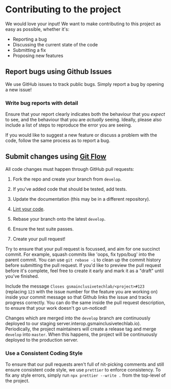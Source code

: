 # Contributing to the project

We would love your input! We want to make contributing to this project as easy
as possible, whether it's:

-   Reporting a bug
-   Discussing the current state of the code
-   Submitting a fix
-   Proposing new features

## Report bugs using Github Issues

We use GitHub issues to track public bugs. Simply report a bug by opening a new issue!

### Write bug reports with detail

Ensure that your report clearly indicates both the behaviour that you _expect_
to see, and the behaviour that you are _actually_ seeing. Ideally, please also
include a list of steps to reproduce the error you are seeing.

If you would like to suggest a new feature or discuss a problem with the code,
follow the same process as to report a bug.

## Submit changes using [Git Flow](https://nvie.com/posts/a-successful-git-branching-model/)

All code changes must happen through GitHub pull requests:

1. Fork the repo and create your branch from `develop`.

2. If you've added code that should be tested, add tests.

3. Update the documentation (this may be in a different repository).

4. [Lint your code](#use-a-consistent-coding-style).

5. Rebase your branch onto the latest `develop`.

6. Ensure the test suite passes.

7. Create your pull request!

Try to ensure that your pull request is focussed, and aim for one succinct
commit. For example, squash commits like 'oops, fix typo/bug' into the parent
commit. You can use `git rebase -i` to clean up the commit history before
submitting the pull request. If you'd like to preview the pull request before
it's complete, feel free to create it early and mark it as a "draft" until
you've finished.

Include the message `Closes gsmainclusivetechlab/<project>#123` (replacing
`123` with the issue number for the feature you are working on) inside your
commit message so that Github links the issue and tracks progress correctly.
You can do the same inside the pull request description, to ensure that your
work doesn't go un-noticed!

Changes which are merged into the `develop` branch are continuously deployed to
our staging server.interop.gsmainclusivetechlab.io).  Periodically, the project
maintainers will create a release tag and merge `develop` into `master`. When
this happens, the project will be continuously deployed to the production
server.

### Use a Consistent Coding Style

To ensure that our pull requests aren't full of nit-picking comments and still
ensure consistent code style, we use `prettier` to enforce consistency. To fix
any style errors, simply run `npx prettier --write .` from the top-level of the
project.

